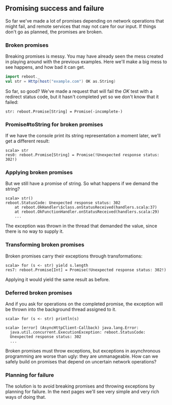 Promising success and failure
-----------------------------

So far we've made a lot of promises depending on network operations
that might fail, and remote services that may not care for our
input. If things don't go as planned, the promises are broken.

### Broken promises

Breaking promises is messy. You may have already seen the mess created
in playing around with the previous examples. Here we'll make a big
mess to see happens, and how bad it can get.

```scala
import reboot._
val str = Http(host("example.com") OK as.String)
```

So far, so good? We've made a request that will fail the *OK* test
with a redirect status code, but it hasn't completed yet so we don't
know that it failed:

    str: reboot.Promise[String] = Promise(-incomplete-)

### Promise#toString for broken promises

If we have the console print its string representation a moment later,
we'll get a different result:

    scala> str
    res0: reboot.Promise[String] = Promise(!Unexpected response status: 302!)

### Applying broken promises

But we still have a promise of string. So what happens if we demand
the string?

    scala> str()
    reboot.StatusCode: Unexpected response status: 302
        at reboot.OkHandler\$class.onStatusReceived(handlers.scala:37)
        at reboot.OkFunctionHandler.onStatusReceived(handlers.scala:29)
        ...

The exception was thrown in the thread that demanded the value, since
there is no way to supply it.

### Transforming broken promises

Broken promises carry their exceptions through transformations:

    scala> for (s <- str) yield s.length
    res7: reboot.Promise[Int] = Promise(!Unexpected response status: 302!)

Applying it would yield the same result as before.

### Deferred broken promises

And if you ask for operations on the completed promise, the exception
will be thrown into the background thread assigned to it.

    scala> for (s <- str) println(s)

    scala> [error] (AsyncHttpClient-Callback) java.lang.Error: 
      java.util.concurrent.ExecutionException: reboot.StatusCode:
      Unexpected response status: 302
      ...

Broken promises must throw exceptions, but exceptions in asynchronous
programming are worse than ugly: they are unmanageable. How can we
safely build on promises that depend on uncertain network operations?

### Planning for failure

The solution is to avoid breaking promises and throwing exceptions by
planning for failure. In the next pages we'll see very simple and very
rich ways of doing that.
